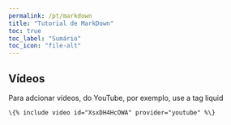 ```yaml
---
permalink: /pt/markdown
title: "Tutorial de MarkDown"
toc: true
toc_label: "Sumário"
toc_icon: "file-alt"
---
```


## Vídeos

Para adcionar vídeos, do YouTube, por exemplo, use a tag liquid

```
\{% include video id="XsxDH4HcOWA" provider="youtube" %\}
```
